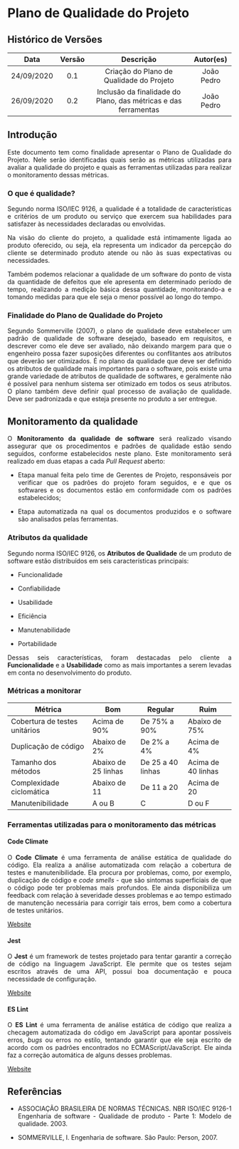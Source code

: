 # Plano de Qualidade do Projeto

## Histórico de Versões
| Data     | Versão   | Descrição | Autor(es) |
|:----------:|:--------:|:----------------------:|:---------------------------:|
| 24/09/2020 |   0.1    | Criação do Plano de Qualidade do Projeto |   João Pedro  |
| 26/09/2020 |   0.2    | Inclusão da finalidade do Plano, das métricas e das ferramentas |   João Pedro  |

## Introdução

<p align="justify"> Este documento tem como finalidade apresentar o Plano de Qualidade do Projeto. Nele serão identificadas quais serão as métricas utilizadas para avaliar a qualidade do projeto e quais as ferramentas utilizadas para realizar o monitoramento dessas métricas.</p>

### O que é qualidade?

<p align="justify"> Segundo norma ISO/IEC 9126, a qualidade é a totalidade de características e critérios de um produto ou serviço que exercem sua habilidades para satisfazer às necessidades declaradas ou envolvidas.</p>

<p align="justify"> Na visão do cliente do projeto, a qualidade está intimamente ligada ao produto oferecido, ou seja, ela representa um indicador da percepção do cliente se determinado produto atende ou não às suas expectativas ou necessidades.</p>

<p align="justify"> Também podemos relacionar a qualidade de um software do ponto de vista da quantidade de defeitos que ele apresenta em determinado período de tempo, realizando a medição básica dessa quantidade, monitorando-a e tomando medidas para que ele seja o menor possível ao longo do tempo.</p>

### Finalidade do Plano de Qualidade do Projeto

<p align="justify"> Segundo Sommerville (2007), o plano de qualidade deve estabelecer um padrão de qualidade de software desejado, baseado em requisitos, e descrever como ele deve ser avaliado, não deixando margem para que o engenheiro possa fazer suposições diferentes ou conflitantes aos atributos que deverão ser otimizados. É no plano da qualidade que deve ser definido os atributos de qualidade mais importantes para o software, pois existe uma grande variedade de atributos de qualidade de softwares, e geralmente não é possível para nenhum sistema ser otimizado em todos os seus atributos. O plano também deve definir qual processo de avaliação de qualidade. Deve ser padronizada e que esteja presente no produto a ser entregue.</p>

## Monitoramento da qualidade

<p align="justify"> O <strong>Monitoramento da qualidade de software</strong> será realizado visando assegurar que os procedimentos e padrões de qualidade estão sendo seguidos, conforme estabelecidos neste plano. Este monitoramento será realizado em duas etapas a cada <i>Pull Request</i> aberto:</p>

* <p align="justify">Etapa manual feita pelo time de Gerentes de Projeto, responsáveis por verificar que os padrões do projeto foram seguidos, e e que os softwares e os documentos estão em conformidade com os padrões estabelecidos;</p>
* <p align="justify">Etapa automatizada na qual os documentos produzidos e o software são analisados pelas ferramentas.</p>

### Atributos da qualidade

<p align="justify"> Segundo norma ISO/IEC 9126, os <strong>Atributos de Qualidade</strong> de um produto de software estão distribuídos em seis características principais:</p>

* <p align="justify"> Funcionalidade</p>
* <p align="justify"> Confiabilidade</p>
* <p align="justify"> Usabilidade</p>
* <p align="justify"> Eficiência</p>
* <p align="justify"> Manutenabilidade</p>
* <p align="justify"> Portabilidade</p>

<p align="justify"> Dessas seis características, foram destacadas pelo cliente a <strong>Funcionalidade</strong> e a <strong>Usabilidade</strong> como as mais importantes a serem levadas em conta no desenvolvimento do produto.</p>

### Métricas a monitorar

<p align="justify"> </p>

| Métrica | Bom | Regular | Ruim |
|---------|-----|---------|------|
| Cobertura de testes unitários | Acima de 90% | De 75% a 90% | Abaixo de 75% |
| Duplicação de código | Abaixo de 2% | De 2% a 4% | Acima de 4% |
| Tamanho dos métodos | Abaixo de 25 linhas | De 25 a 40 linhas | Acima de 40 linhas |
| Complexidade ciclomática | Abaixo de 11 | De 11 a 20 | Acima de 20 |
| Manutenibilidade | A ou B | C | D ou F |	

### Ferramentas utilizadas para o monitoramento das métricas

#### Code Climate

<p align="justify"> O <strong>Code Climate</strong> é uma ferramenta de análise estática de qualidade do código. Ela realiza a análise automatizada com relação a cobertura de testes e manutenibilidade. Ela procura por problemas, como, por exemplo, duplicação de código e <i>code smells</i> - que são sintomas superficiais de que o código pode ter problemas mais profundos. Ele ainda disponibiliza um feedback com relação à severidade desses problemas e ao tempo estimado de manutenção necessária para corrigir tais erros, bem como a cobertura de testes unitários.</p>

[Website](https://codeclimate.com/)

#### Jest

<p align="justify"> O <strong>Jest</strong> é um framework de testes projetado para tentar garantir a correção de código na linguagem JavaScript. Ele permite que os testes sejam escritos através de uma API, possui boa documentação e pouca necessidade de configuração.</p>

[Website](https://jestjs.io/)

#### ES Lint

<p align="justify"> O <strong>ES Lint</strong> é uma ferramenta de análise estática de código que realiza a checagem automatizada do código em JavaScript para apontar possíveis erros, <i>bugs</i> ou erros no estilo, tentando garantir que ele seja escrito de acordo com os padrões encontrados no ECMAScript/JavaScript. Ele ainda faz a correção automática de alguns desses problemas.</p>

[Website](https://eslint.org/)

## Referências

* <p align="justify"> ASSOCIAÇÃO BRASILEIRA DE NORMAS TÉCNICAS. NBR ISO/IEC 9126-1 Engenharia de software - Qualidade de produto - Parte 1: Modelo de qualidade. 2003.</p>
* <p align="justify"> SOMMERVILLE, I. Engenharia de software. São Paulo: Person, 2007.</p>
